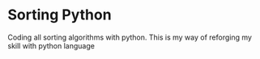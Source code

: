 # Sorting Python

Coding all sorting algorithms with python. This is my way of reforging my skill with python language
